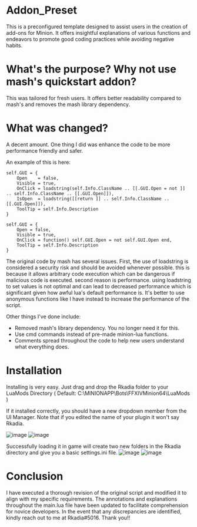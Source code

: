 # Addon_Preset
This is a preconfigured template designed to assist users in the creation of add-ons for Minion. It offers insightful explanations of various functions and endeavors to promote good coding practices while avoiding negative habits.

# What's the purpose? Why not use mash's quickstart addon?
This was tailored for fresh users. It offers better readability compared to mash's and removes the mash library dependency.

# What was changed?
A decent amount. One thing I did was enhance the code to be more performance friendly and safer. 

An example of this is here:
```
self.GUI = {
    Open    = false,
    Visible = true,
    OnClick = loadstring(self.Info.ClassName .. [[.GUI.Open = not ]] .. self.Info.ClassName .. [[.GUI.Open]]),
    IsOpen  = loadstring([[return ]] .. self.Info.ClassName .. [[.GUI.Open]]),
    ToolTip = self.Info.Description
}
```

```    
self.GUI = {
    Open = false,
    Visible = true,
    OnClick = function() self.GUI.Open = not self.GUI.Open end,
    ToolTip = self.Info.Description
}
```
The original code by mash has several issues. First, the use of loadstring is considered a security risk and should be avoided whenever possible. this is because it allows arbitrary code execution which can be dangerous if malicious code is executed. second reason is performance. using loadstring to set values is not optimal and can lead to decreased performance which is significant given how awful lua's default performance is. It's better to use anonymous functions like I have instead to increase the performance of the script.

Other things I've done include:
* Removed mash's library dependency. You no longer need it for this.
* Use cmd commands instead of pre-made minion-lua functions.
* Comments spread throughout the code to help new users understand what everything does.

# Installation
Installing is very easy. Just drag and drop the Rkadia folder to your LuaMods Directory ( Default: C:\MINIONAPP\Bots\FFXIVMinion64\LuaMods )

If it installed correctly, you should have a new dropdown member from the UI Manager. Note that if you edited the name of your plugin it won't say Rkadia.

![image](https://user-images.githubusercontent.com/125116570/218248420-a351f703-dea3-4f74-a239-a2f8eb1c286f.png)
![image](https://user-images.githubusercontent.com/125116570/218248389-776d2b1c-59b0-4954-8c3f-39ebb321d728.png)

Successfully loading it in game will create two new folders in the Rkadia directory and give you a basic settings.ini file.
![image](https://user-images.githubusercontent.com/125116570/218248492-dfee1e90-aeca-4f39-9c60-30578302fbb2.png)
![image](https://user-images.githubusercontent.com/125116570/218248499-813bdf63-6d8b-46ec-8703-f016bc412375.png)

# Conclusion
I have executed a thorough revision of the original script and modified it to align with my specific requirements. The annotations and explanations throughout the main.lua file have been updated to facilitate comprehension for novice developers. In the event that any discrepancies are identified, kindly reach out to me at Rkadia#5016. Thank you!!
